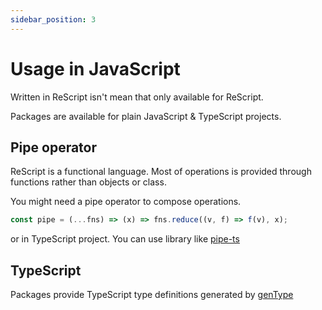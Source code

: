 ```yaml
---
sidebar_position: 3
---
```


# Usage in JavaScript

Written in ReScript isn't mean that only available for ReScript.

Packages are available for plain JavaScript & TypeScript projects.

## Pipe operator

ReScript is a functional language. Most of operations is provided through functions rather than objects or class.

You might need a pipe operator to compose operations.

```js
const pipe = (...fns) => (x) => fns.reduce((v, f) => f(v), x);
```

or in TypeScript project. You can use library like [pipe-ts](https://github.com/unsplash/pipe-ts)

## TypeScript

Packages provide TypeScript type definitions generated by [genType](https://rescript-lang.org/docs/gentype/latest/introduction)
